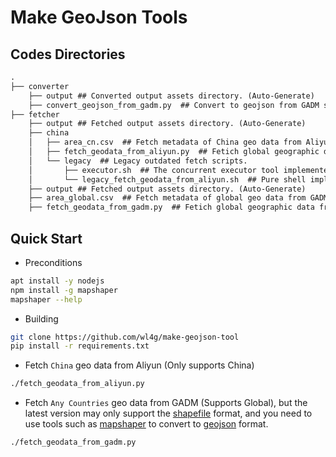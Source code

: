 # Make GeoJson Tools

## Codes Directories

```txt
.
├── converter
    ├── output ## Converted output assets directory. (Auto-Generate)
    ├── convert_geojson_from_gadm.py  ## Convert to geojson from GADM shapfile zip.
├── fetcher
    ├── output ## Fetched output assets directory. (Auto-Generate)
    ├── china
    │   ├── area_cn.csv  ## Fetch metadata of China geo data from Aliyun.
    │   ├── fetch_geodata_from_aliyun.py  ## Fetich global geographic data from Aliyun.
    │   └── legacy  ## Legacy outdated fetch scripts.
    │       ├── executor.sh  ## The concurrent executor tool implemented in pure shell.
    │       └── legacy_fetch_geodata_from_aliyun.sh  ## Pure shell implements of concurrently fetch China geodata from Alibyun (only China is supported)
    ├── output ## Fetched output assets directory. (Auto-Generate)
    ├── area_global.csv  ## Fetch metadata of global geo data from GADM.
    ├── fetch_geodata_from_gadm.py  ## Fetich global geographic data from GADM.
```

## Quick Start

- Preconditions

```bash
apt install -y nodejs
npm install -g mapshaper
mapshaper --help
```

- Building

```bash
git clone https://github.com/wl4g/make-geojson-tool
pip install -r requirements.txt
```

- Fetch `China` geo data from Aliyun (Only supports China)

```bash
./fetch_geodata_from_aliyun.py
```

- Fetch `Any Countries` geo data from GADM (Supports Global), but the latest version may only support the [shapefile](https://gadm.org/formats.html) format, and you need to use tools such as [mapshaper](https://github.com/mbloch/mapshaper) to convert to [geojson](https://gadm.org/formats.html) format.

```bash
./fetch_geodata_from_gadm.py
```

